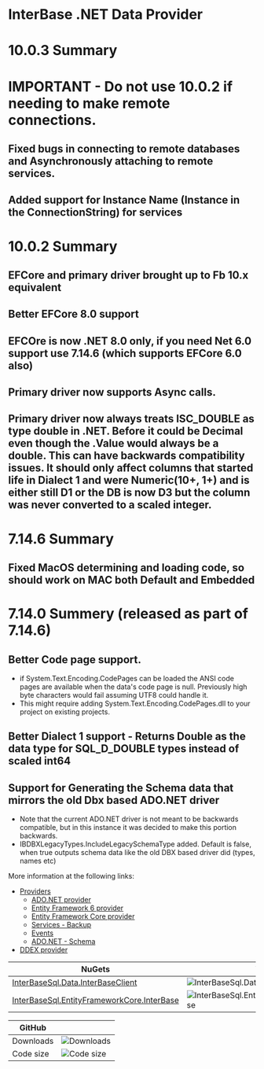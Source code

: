 # InterBase .NET Data Provider

# 10.0.3 Summary

# IMPORTANT - Do not use 10.0.2 if needing to make remote connections.

## Fixed bugs in connecting to remote databases and Asynchronously attaching to remote services.
## Added support for Instance Name (Instance in the ConnectionString) for services

# 10.0.2 Summary

## EFCore and primary driver brought up to Fb 10.x equivalent

## Better EFCore 8.0 support

## EFCOre is now .NET 8.0 only, if you need Net 6.0 support use 7.14.6 (which supports EFCore 6.0 also)

## Primary driver now supports Async calls.

## Primary driver now always treats ISC_DOUBLE as type double in .NET.  Before it could be Decimal even though the .Value would always be a double.  This can have backwards compatibility issues.  It should only affect columns that started life in Dialect 1 and were Numeric(10+, 1+) and is either still D1 or the DB is now D3 but the column was never converted to a scaled integer.

# 7.14.6 Summary

## Fixed MacOS determining and loading code, so should work on MAC both Default and Embedded

# 7.14.0 Summery (released as part of 7.14.6)

## Better Code page support.
* if System.Text.Encoding.CodePages can be loaded the ANSI code pages are available when the data's code page is null.  Previously high byte characters would fail assuming UTF8 could handle it.
* This might require adding System.Text.Encoding.CodePages.dll to your project on existing projects.

## Better Dialect 1 support - Returns Double as the data type for SQL_D_DOUBLE types instead of scaled int64

## Support for Generating the Schema data that mirrors the old Dbx based ADO.NET driver
* Note that the current ADO.NET driver is not meant to be backwards compatible, but in this instance it was decided to make this portion backwards.
* IBDBXLegacyTypes.IncludeLegacySchemaType added.  Default is false, when true outputs schema data like the old DBX based driver did (types, names etc)

More information at the following links:

* [Providers](Provider/readme.txt)
	* [ADO.NET provider](Provider/docs/ado-net.md)
	* [Entity Framework 6 provider](Provider/docs/entity-framework-6.md)
	* [Entity Framework Core provider](Provider/docs/entity-framework-core.md)
	* [Services - Backup](Provider/docs/services-backup.md)
	* [Events](Provider/docs/events.md)
	* [ADO.NET - Schema](Provider/docs/ado-net-schema.md)
* [DDEX provider](DDEX/readme.txt)

| NuGets | Version | Downloads |
|--------|---------|-----------|
| [InterBaseSql.Data.InterBaseClient](https://www.nuget.org/packages/InterBaseSql.Data.InterBaseClient) | ![InterBaseSql.Data.InterBaseClient](https://img.shields.io/nuget/v/InterBaseSql.Data.InterBaseClient.svg) | ![InterBaseSql.Data.InterBaseClient](https://img.shields.io/nuget/dt/InterBaseSql.Data.InterBaseClient.svg) |
| [InterBaseSql.EntityFrameworkCore.InterBase](https://www.nuget.org/packages/InterBaseSql.EntityFrameworkCore.InterBase) | ![InterBaseSql.EntityFrameworkCore.InterBase](https://img.shields.io/nuget/v/InterBaseSql.EntityFrameworkCore.InterBase.svg) | ![InterBaseSql.EntityFrameworkCore.InterBase](https://img.shields.io/nuget/dt/InterBaseSql.EntityFrameworkCore.InterBase.svg) |

| GitHub |  |
|--------|--|
| Downloads | ![Downloads](https://img.shields.io/github/downloads/Embarcadero/IB.NETDataProvider/total.svg) |
| Code size | ![Code size](https://img.shields.io/github/languages/code-size/Embarcadero/IB.NETDataProvider) |
